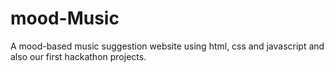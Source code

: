 # mood-Music
A mood-based music suggestion website using html, css and javascript and also our first hackathon projects.
